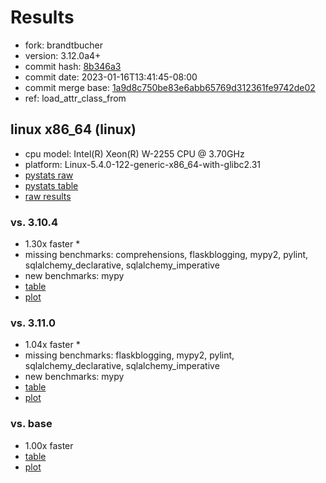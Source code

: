 # Results

- fork: brandtbucher
- version: 3.12.0a4+
- commit hash: [8b346a3](https://github.com/brandtbucher/cpython/commit/8b346a3)
- commit date: 2023-01-16T13:41:45-08:00
- commit merge base: [1a9d8c750be83e6abb65769d312361fe9742de02](https://github.com/brandtbucher/cpython/commit/1a9d8c750be83e6abb65769d312361fe9742de02)
- ref: load_attr_class_from

## linux x86_64 (linux)

- cpu model: Intel(R) Xeon(R) W-2255 CPU @ 3.70GHz
- platform: Linux-5.4.0-122-generic-x86_64-with-glibc2.31
- [pystats raw](bm-20230116-linux-x86_64-brandtbucher-load_attr_class_from-3.12.0a4%2B-8b346a3-pystats.json)
- [pystats table](bm-20230116-linux-x86_64-brandtbucher-load_attr_class_from-3.12.0a4%2B-8b346a3-pystats.md)
- [raw results](bm-20230116-linux-x86_64-brandtbucher-load_attr_class_from-3.12.0a4%2B-8b346a3.json)

### vs. 3.10.4

- 1.30x faster \*
- missing benchmarks: comprehensions, flaskblogging, mypy2, pylint, sqlalchemy_declarative, sqlalchemy_imperative
- new benchmarks: mypy
- [table](bm-20230116-linux-x86_64-brandtbucher-load_attr_class_from-3.12.0a4%2B-8b346a3-vs-3.10.4.md)
- [plot](bm-20230116-linux-x86_64-brandtbucher-load_attr_class_from-3.12.0a4%2B-8b346a3-vs-3.10.4.png)

### vs. 3.11.0

- 1.04x faster \*
- missing benchmarks: flaskblogging, mypy2, pylint, sqlalchemy_declarative, sqlalchemy_imperative
- new benchmarks: mypy
- [table](bm-20230116-linux-x86_64-brandtbucher-load_attr_class_from-3.12.0a4%2B-8b346a3-vs-3.11.0.md)
- [plot](bm-20230116-linux-x86_64-brandtbucher-load_attr_class_from-3.12.0a4%2B-8b346a3-vs-3.11.0.png)

### vs. base

- 1.00x faster
- [table](bm-20230116-linux-x86_64-brandtbucher-load_attr_class_from-3.12.0a4%2B-8b346a3-vs-base.md)
- [plot](bm-20230116-linux-x86_64-brandtbucher-load_attr_class_from-3.12.0a4%2B-8b346a3-vs-base.png)

